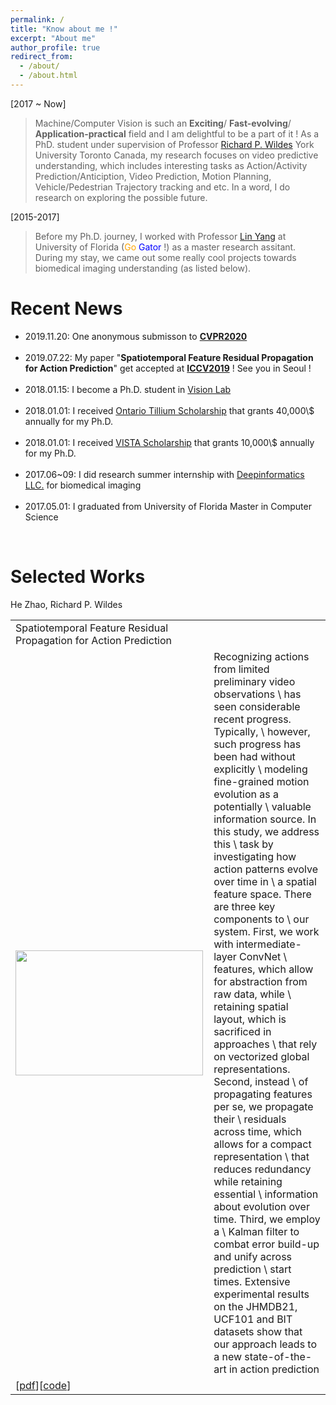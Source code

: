 ```yaml
---
permalink: /
title: "Know about me !"
excerpt: "About me"
author_profile: true
redirect_from: 
  - /about/
  - /about.html
---
```


[2017 ~ Now]
> Machine/Computer Vision is such an <b>Exciting</b>/ <b>Fast-evolving</b>/ <b>Application-practical</b> field and I am delightful to be a part of it ! As a PhD. student under supervision of Professor <a href="http://www.cse.yorku.ca/~wildes/">Richard P. Wildes</a> York University Toronto Canada, my research focuses on video predictive understanding, which includes interesting tasks as Action/Activity Prediction/Anticiption, Video Prediction, Motion Planning, Vehicle/Pedestrian Trajectory tracking and etc. In a word, I do research on exploring the possible future.

[2015-2017]
> Before my Ph.D. journey, I worked with Professor <a href='https://www.bme.ufl.edu/labs/yang/'> Lin Yang</a> at University of Florida (<font color='orange'>Go</font> <font color='blue'>Gator</font> !) as a master research assitant. During my stay, we came out some really cool projects towards biomedical imaging understanding (as listed below). 

# Recent News
<div id='list_scroll'>
    <nav>
        <ul>
            <li> 2019.11.20: One anonymous submisson to <a href='http://openaccess.thecvf.com/ICCV2019.py'><b>CVPR2020</b></a></li>
            <br />
            <li> 2019.07.22: My paper "<b>Spatiotemporal Feature Residual Propagation for Action Prediction</b>" get accepted at <a href='http://openaccess.thecvf.com/ICCV2019.py'><b>ICCV2019</b></a> ! See you in Seoul ! </li>
            <br />
            <li> 2018.01.15: I become a Ph.D. student in <a href='http://vision.eecs.yorku.ca/main/'>Vision Lab</a> </li>
            <br />
            <li> 2018.01.01: I received <a href='https://gradstudies.yorku.ca/current-students/student-finances/funding-awards/ots/'>Ontario Tillium Scholarship</a> that grants 40,000\$ annually for my Ph.D. </li>
            <br />
            <li> 2018.01.01: I received <a href='https://vista.info.yorku.ca/opportunities/doctoral-scholarships/'>VISTA Scholarship</a> that grants 10,000\$ annually for my Ph.D. </li>
            <br />
            <li> 2017.06~09: I did research summer internship with <a href='http://deepinformatics.com.cn/'>Deepinformatics LLC.</a> for biomedical imaging </li>
            <br />
            <li> 2017.05.01: I graduated from University of Florida Master in Computer Science</li>
        </ul>
    </nav>
</div>
<br />

# Selected Works
<table style='background-color:transparent'>
    <tbody>
        <tr>
            <td>
                Spatiotemporal Feature Residual Propagation for Action Prediction
            </td>
        </tr>
        <tr>
            He Zhao, Richard P. Wildes
        </tr>
        <tr>
            <td>
                <img src='zh.jpg' width=300, height=200>
            </td>
            <td>
                Recognizing actions from limited preliminary video observations \
                has seen considerable recent progress. Typically, \
                however, such progress has been had without explicitly \
                modeling fine-grained motion evolution as a potentially \
                valuable information source. In this study, we address this \
                task by investigating how action patterns evolve over time in \
                a spatial feature space. There are three key components to \
                our system. First, we work with intermediate-layer ConvNet \
                features, which allow for abstraction from raw data, while \
                retaining spatial layout, which is sacrificed in approaches \
                that rely on vectorized global representations. Second, instead \
                of propagating features per se, we propagate their \
                residuals across time, which allows for a compact representation \
                that reduces redundancy while retaining essential \
                information about evolution over time. Third, we employ a \
                Kalman filter to combat error build-up and unify across prediction \
                start times. Extensive experimental results on the JHMDB21, UCF101 and BIT datasets show that our approach leads to a new state-of-the-art in action prediction
            </td>
        </tr>
        <tr>
            <td>
                [<a href='http://openaccess.thecvf.com/content_ICCV_2019/papers/Zhao_Spatiotemporal_Feature_Residual_Propagation_for_Action_Prediction_ICCV_2019_paper.pdf'>pdf</a>][<a href='JoeHEZHAO.github'>code</a>]
            </td>
        </tr>
    </tbody>
</table>
